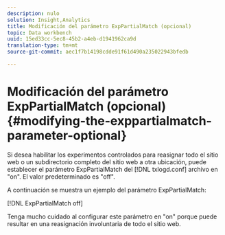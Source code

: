 ```yaml
---
description: nulo
solution: Insight,Analytics
title: Modificación del parámetro ExpPartialMatch (opcional)
topic: Data workbench
uuid: 15ed33cc-5ec8-45b2-a4eb-d1941962ca9d
translation-type: tm+mt
source-git-commit: aec1f7b14198cdde91f61d490a235022943bfedb

---
```



# Modificación del parámetro ExpPartialMatch (opcional){#modifying-the-exppartialmatch-parameter-optional}

Si desea habilitar los experimentos controlados para reasignar todo el sitio web o un subdirectorio completo del sitio web a otra ubicación, puede establecer el parámetro ExpPartialMatch del [!DNL txlogd.conf] archivo en &quot;on&quot;. El valor predeterminado es &quot;off&quot;.

A continuación se muestra un ejemplo del parámetro ExpPartialMatch:

[!DNL ExpPartialMatch off]

Tenga mucho cuidado al configurar este parámetro en &quot;on&quot; porque puede resultar en una reasignación involuntaria de todo el sitio web.
